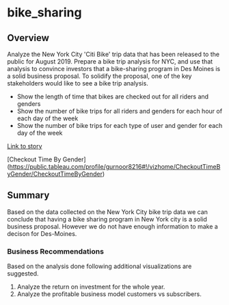 # bike_sharing

## Overview
Analyze the New York City 'Citi Bike' trip data that has been released to the public for August 2019. Prepare a bike trip analysis for NYC, and use that analysis to convince investors that a bike-sharing program in Des Moines is a solid business proposal. To solidify the proposal, one of the key stakeholders would like to see a bike trip analysis. 

- Show the length of time that bikes are checked out for all riders and genders
- Show the number of bike trips for all riders and genders for each hour of each day of the week
- Show the number of bike trips for each type of user and gender for each day of the week

[Link to story](https://public.tableau.com/profile/gurnoor8216#!/vizhome/Storyshowing5Visualsand2VisualsfromModule/Story1)

[Checkout Time By Gender] (https://public.tableau.com/profile/gurnoor8216#!/vizhome/CheckoutTimeByGender/CheckoutTimeByGender)

## Summary
Based on the data collected on the New York City bike trip data we can conclude that having a bike sharing program in New York city is a solid business proposal. However we do not have enough information to make a decison for Des-Moines. 

### Business Recommendations 
Based on the analysis done following additional visualizations are suggested.
 1. Analyze the return on investment for the whole year.
 2. Analyze the profitable business model customers vs subscribers.